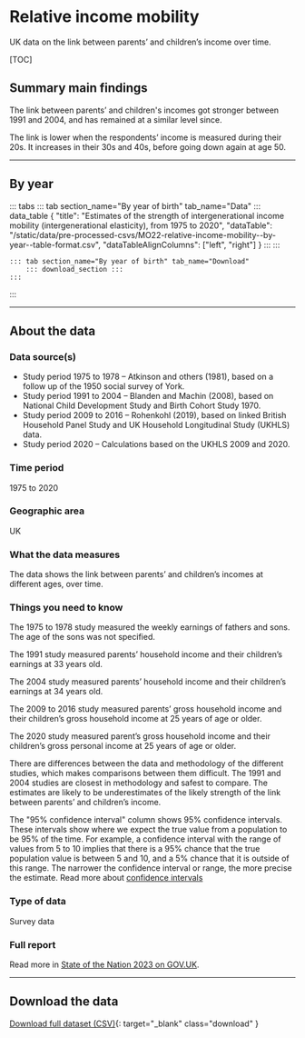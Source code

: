 # Relative income mobility

UK data on the link between parents’ and children’s income over time.

[TOC]

## Summary main findings

The link between parents’ and children's incomes got stronger between 1991 and 2004, and has remained at a similar level since.

The link is lower when the respondents’ income is measured during their 20s. It increases in their 30s and 40s, before going down again at age 50.

---

## By year

::: tabs
    ::: tab section_name="By year of birth" tab_name="Data"
        ::: data_table
            {
                "title": "Estimates of the strength of intergenerational income mobility (intergenerational elasticity), from 1975 to 2020",
                "dataTable": "/static/data/pre-processed-csvs/MO22-relative-income-mobility--by-year--table-format.csv",
                "dataTableAlignColumns": ["left", "right"]
            }
        :::
    :::

    ::: tab section_name="By year of birth" tab_name="Download"
        ::: download_section :::
    :::
:::

---

## About the data

### Data source(s)
* Study period 1975 to 1978 – Atkinson and others (1981), based on a follow up of the 1950 social survey of York.
* Study period 1991 to 2004 – Blanden and Machin (2008), based on National Child Development Study and Birth Cohort Study 1970.
* Study period 2009 to 2016 – Rohenkohl (2019), based on linked British Household Panel Study and UK Household Longitudinal Study (UKHLS) data.
* Study period 2020 – Calculations based on the UKHLS 2009 and 2020.

### Time period
1975 to 2020

### Geographic area
UK

### What the data measures
The data shows the link between parents’ and children’s incomes at different ages, over time.

### Things you need to know
The 1975 to 1978 study measured the weekly earnings of fathers and sons. The age of the sons was not specified.

The 1991 study measured parents’ household income and their children’s earnings at 33 years old.

The 2004 study measured parents’ household income and their children’s earnings at 34 years old.

The 2009 to 2016 study measured parents’ gross household income and their children’s gross household income at 25 years of age or older.

The 2020 study measured parent’s gross household income and their children’s gross personal income at 25 years of age or older.

There are differences between the data and methodology of the different studies, which makes comparisons between them difficult.
The 1991 and 2004 studies are closest in methodology and safest to compare.
The estimates are likely to be underestimates of the likely strength of the link between parents’ and children’s income.

The "95% confidence interval" column shows 95% confidence intervals. These intervals show where we expect the true value from a population to
be 95% of the time. For example, a confidence interval with the range of values from 5 to 10 implies that there is a
95% chance that the true population value is between 5 and 10, and a 5% chance that it is outside of this range.
The narrower the confidence interval or range, the more precise the estimate. Read more about
[confidence intervals](/about-our-analysis#confidence-intervals)

### Type of data
Survey data

### Full report
Read more in [State of the Nation 2023 on GOV.UK](https://www.gov.uk/government/publications/state-of-the-nation-2023-people-and-places).

---

## Download the data

[Download full dataset (CSV)](/static/data/pre-processed-csvs/MO22-relative-income-mobility--by-year--table-format.csv){: target="_blank" class="download" }
